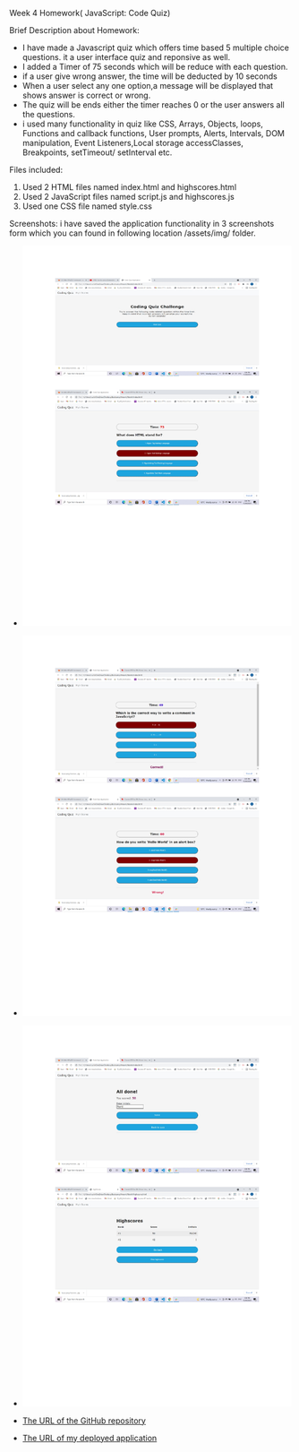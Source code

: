 Week 4 Homework( JavaScript: Code Quiz)

Brief Description about Homework:

* I have made a Javascript quiz which offers time based 5 multiple choice questions. it a user interface quiz and reponsive as well.
* I added a Timer of 75 seconds which will be reduce with each question.
* if a user give wrong answer, the time will be deducted by 10 seconds 
* When a user select any one option,a message will be displayed that shows answer is correct or wrong.
* The quiz will be ends either the timer reaches 0 or the user answers all the questions.
* i used many functionality in quiz like CSS, Arrays, Objects, loops, Functions and callback functions, User prompts, Alerts, Intervals, DOM manipulation,
Event Listeners,Local storage accessClasses, Breakpoints, setTimeout/ setInterval etc.

Files included:
1. Used 2 HTML files named
	index.html and highscores.html
2. Used 2 JavaScript files named
	script.js and highscores.js
3. Used one CSS file named
	style.css

Screenshots:
i have saved the application functionality in 3 screenshots form which you can found in following location /assets/img/ folder.


* ![screenshots](./assets/img/Img1.jpg)
* ![screenshots](./assets/img/Img2.jpg)
* ![screenshots](./assets/img/Img3.jpg)

* [The URL of the GitHub repository](https://github.com/Ruchi479/Bootcamp-JavaScript-Code-Quiz.git)
* [The URL of my deployed application](https://ruchi479.github.io/Bootcamp-JavaScript-Code-Quiz/)



